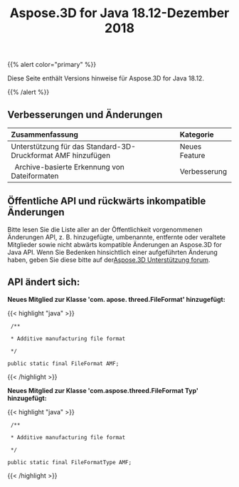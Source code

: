 ﻿---
title: Aspose.3D for Java 18.12-Dezember 2018
type: docs
weight: 10
url: /de/java/aspose-3d-for-java-18-12-december-2018/
---
{{% alert color="primary" %}} 

Diese Seite enthält Versions hinweise für Aspose.3D for Java 18.12.

{{% /alert %}} 

## **Verbesserungen und Änderungen**


|**Zusammenfassung**|**Kategorie**|
|:- |:- |
|Unterstützung für das Standard-3D-Druckformat AMF hinzufügen|Neues Feature|
|` `Archive-basierte Erkennung von Dateiformaten|Verbesserung|

## **Öffentliche API und rückwärts inkompatible Änderungen**

Bitte lesen Sie die Liste aller an der Öffentlichkeit vorgenommenen Änderungen API, z. B. hinzugefügte, umbenannte, entfernte oder veraltete Mitglieder sowie nicht abwärts kompatible Änderungen an Aspose.3D for Java API. Wenn Sie Bedenken hinsichtlich einer aufgeführten Änderung haben, geben Sie diese bitte auf der[Aspose.3D Unterstützung forum](https://forum.aspose.com/c/3d).

## **API ändert sich:**

**Neues Mitglied zur Klasse 'com. apose. threed.FileFormat' hinzugefügt:**

{{< highlight "java" >}}

     /**

     * Additive manufacturing file format

     */

    public static final FileFormat AMF;

{{< /highlight >}}


**Neues Mitglied zur Klasse 'com.aspose.threed.FileFormat Typ' hinzugefügt:**

{{< highlight "java" >}}

     /**

     * Additive manufacturing file format

     */

    public static final FileFormatType AMF;

{{< /highlight >}}




